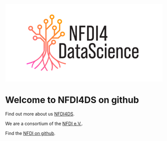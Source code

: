 ![](Logo_NFDI4DataScience.png)

# Welcome to NFDI4DS on github

Find out more about us [NFDI4DS](https://www.nfdi4datascience.de/).

We are a consortium of the [NFDI e.V.](https://www.nfdi.de/).

Find the [NFDI on github](https://github.com/nfdi-de).

<!--## Hi there 👋

**Here are some ideas to get you started:**

🙋‍♀️ A short introduction - what is your organization all about?
🌈 Contribution guidelines - how can the community get involved?
👩‍💻 Useful resources - where can the community find your docs? Is there anything else the community should know?
🍿 Fun facts - what does your team eat for breakfast?
🧙 Remember, you can do mighty things with the power of [Markdown](https://docs.github.com/github/writing-on-github/getting-started-with-writing-and-formatting-on-github/basic-writing-and-formatting-syntax)
-->
